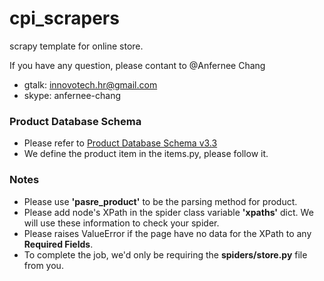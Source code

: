 cpi_scrapers
============

scrapy template for online store.
   
If you have any question, please contant to @Anfernee Chang
   
  - gtalk: innovotech.hr@gmail.com
  - skype: anfernee-chang


### Product Database Schema

- Please refer to [Product Database Schema v3.3](https://docs.google.com/file/d/0BwBtbldsfq-3a0dEdEs3MFVpam8/edit)
- We define the product item in the items.py, please follow it.

### Notes

- Please use **'pasre_product'** to be the parsing method for product.
- Please add node's XPath in the spider class variable **'xpaths'** dict. We will use these information to check your spider.
- Please raises ValueError if the page have no data for the XPath to any **Required Fields**.
- To complete the job, we'd only be requiring the **spiders/store.py** file from you.
